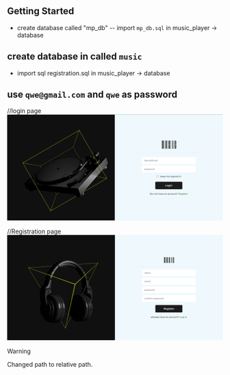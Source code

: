 ## Getting Started
- create database called "mp_db" 
-- import ```mp_db.sql``` in music_player -> database


## create database in called ```music``` 
- import sql registration.sql in music_player -> database

## use ```qwe@gmail.com``` and ```qwe``` as password
//login page
![LOGIN_PAGE](m4.png)

//Registration page
![HOMEPAGE](m5.png)


> [!WARNING]  
> Changed path to relative path.


